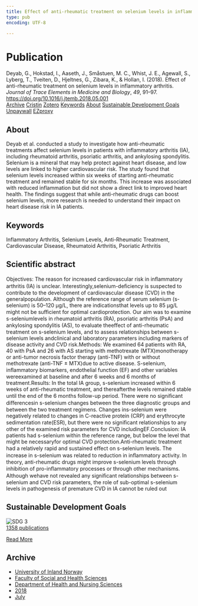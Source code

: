 ```yaml
---
title: Effect of anti-rheumatic treatment on selenium levels in inflammatory arthritis
type: pub
encoding: UTF-8

---
```

<h1>Publication</h1>
<article id="csl-bib-container-BVNJCIH7" class="csl-bib-container">
  <div class="csl-bib-body"> <div class="csl-entry">Deyab, G., Hokstad, I., Aaseth, J., Småstuen, M. C., Whist, J. E., Agewall, S., Lyberg, T., Tveiten, D., Hjeltnes, G., Zibara, K., &#38; Hollan, I. (2018). Effect of anti-rheumatic treatment on selenium levels in inflammatory arthritis. <i>Journal of Trace Elements in Medicine and Biology</i>, <i>49</i>, 91–97. <a href="https://doi.org/10.1016/j.jtemb.2018.05.001">https://doi.org/10.1016/j.jtemb.2018.05.001</a></div> </div>
  <div class="csl-bib-buttons">
    <a href="#taxonomy-article-BVNJCIH7" alt="archive" class="csl-bib-button">Archive</a>
    <a href="https://app.cristin.no/results/show.jsf?id=1596548" alt="Cristin" class="csl-bib-button">Cristin</a>
    <a href="http://zotero.org/groups/5881554/items/BVNJCIH7" alt="Zotero" class="csl-bib-button">Zotero</a>
    <a href="#keywords-article-BVNJCIH7" alt="keywords" class="csl-bib-button">Keywords</a>
    <a href="#about-article-BVNJCIH7" alt="about_pub" class="csl-bib-button">About</a>
    <a href="#sdg-article-BVNJCIH7" alt="sdg" class="csl-bib-button">Sustainable Development Goals</a>
    <a href="https://doi.org/10.1016/j.jtemb.2018.05.001" alt="Unpaywall" class="csl-bib-button">Unpaywall</a>
    <a href="https://doi.org/10.1016/j.jtemb.2018.05.001" alt="EZproxy" class="csl-bib-button">EZproxy</a>
  </div>
  <div id="csl-bib-meta-container-BVNJCIH7"></div>
</article>
<div id="csl-bib-meta-BVNJCIH7" class="csl-bib-meta">
  <article id="about-article-BVNJCIH7" class="about_pub-article">
    <h1>About</h1>
    Deyab et al. conducted a study to investigate how anti-rheumatic treatments affect selenium levels in patients with inflammatory arthritis (IA), including rheumatoid arthritis, psoriatic arthritis, and ankylosing spondylitis. Selenium is a mineral that may help protect against heart disease, and low levels are linked to higher cardiovascular risk. The study found that selenium levels increased within six weeks of starting anti-rheumatic treatment and remained stable for six months. This increase was associated with reduced inflammation but did not show a direct link to improved heart health. The findings suggest that while anti-rheumatic drugs can boost selenium levels, more research is needed to understand their impact on heart disease risk in IA patients.
  </article>
  <article id="keywords-article-BVNJCIH7" class="keywords-article">
    <h1>Keywords</h1>
    Inflammatory Arthritis, Selenium Levels, Anti-Rheumatic Treatment, Cardiovascular Disease, Rheumatoid Arthritis, Psoriatic Arthritis
  </article>
  <article id="abstract-article-BVNJCIH7" class="abstract-article">
    <h1>Scientific abstract</h1>
    Objectives: The reason for increased cardiovascular risk in inﬂammatory arthritis (IA) is unclear. Interestingly,selenium-deﬁciency is suspected to contribute to the development of cardiovascular disease (CVD) in the generalpopulation. Although the reference range of serum selenium (s-selenium) is 50–120 μg/L, there are indicationsthat levels up to 85 μg/L might not be suﬃcient for optimal cardioprotection. Our aim was to examine s-seleniumlevels in rheumatoid arthritis (RA), psoriatic arthritis (PsA) and ankylosing spondylitis (AS), to evaluate theeﬀect of anti-rheumatic treatment on s-selenium levels, and to assess relationships between s-selenium levels andclinical and laboratory parameters including markers of disease activity and CVD risk.Methods: We examined 64 patients with RA, 40 with PsA and 26 with AS starting with methotrexate (MTX)monotherapy or anti-tumor necrosis factor therapy (anti-TNF) with or without methotrexate (anti-TNF ± MTX)due to active disease. S-selenium, inﬂammatory biomarkers, endothelial function (EF) and other variables wereexamined at baseline and after 6 weeks and 6 months of treatment.Results: In the total IA group, s-selenium increased within 6 weeks of anti-rheumatic treatment, and thereafterthe levels remained stable until the end of the 6 months follow-up period. There were no signiﬁcant diﬀerencesin s-selenium changes between the three diagnostic groups and between the two treatment regimens. Changes ins-selenium were negatively related to changes in C-reactive protein (CRP) and erythrocyte sedimentation rate(ESR), but there were no signiﬁcant relationships to any other of the examined risk parameters for CVD includingEF.Conclusion: IA patients had s-selenium within the reference range, but below the level that might be necessaryfor optimal CVD protection.Anti-rheumatic treatment had a relatively rapid and sustained eﬀect on s-selenium levels. The increase in s-selenium was related to reduction in inﬂammatory activity. In theory, anti-rheumatic drugs might improve s-selenium levels through inhibition of pro-inﬂammatory processes or through other mechanisms. Although wehave not revealed any signiﬁcant relationships between s-selenium and CVD risk parameters, the role of sub-optimal s-selenium levels in pathogenesis of premature CVD in IA cannot be ruled out
  </article>
  <article id="sdg-article-BVNJCIH7" class="sdg-article">
    <h1>Sustainable Development Goals</h1>
    <div class="sdg-container"><div id="sdg3" class="sdg">
        <img src="{{< params subfolder >}}images/sdg/sdg03_en.png" class="image" alt="SDG 3">
        <div class="sdg-overlay">
          <a href="{{< params subfolder >}}en/archive/?sdg=3#archive" class="sdg-publication-count"><span>1358</span> publications</a>
          <p><a href="https://sdgs.un.org/goals/goal3" class="sdg-read-more">Read More</a></p>
        </div>
      </div></div>
  </article>
  <article id="taxonomy-article-BVNJCIH7" class="taxonomy-article">
    <h1>Archive</h1>
    <ul>
      <li><a href="{{< params subfolder >}}en/archive/?key=3DCRN523">University of Inland Norway</a></li>
      <li><a href="{{< params subfolder >}}en/archive/?key=IDKFS3MX">Faculty of Social and Health Sciences</a></li>
      <li><a href="{{< params subfolder >}}en/archive/?key=GTV4ECMZ">Department of Health and Nursing Sciences</a></li>
      <li><a href="{{< params subfolder >}}en/archive/?key=676HMQBA">2018</a></li>
      <li><a href="{{< params subfolder >}}en/archive/?key=QNK36S7H">July</a></li>
    </ul>
  </article>
</div>
